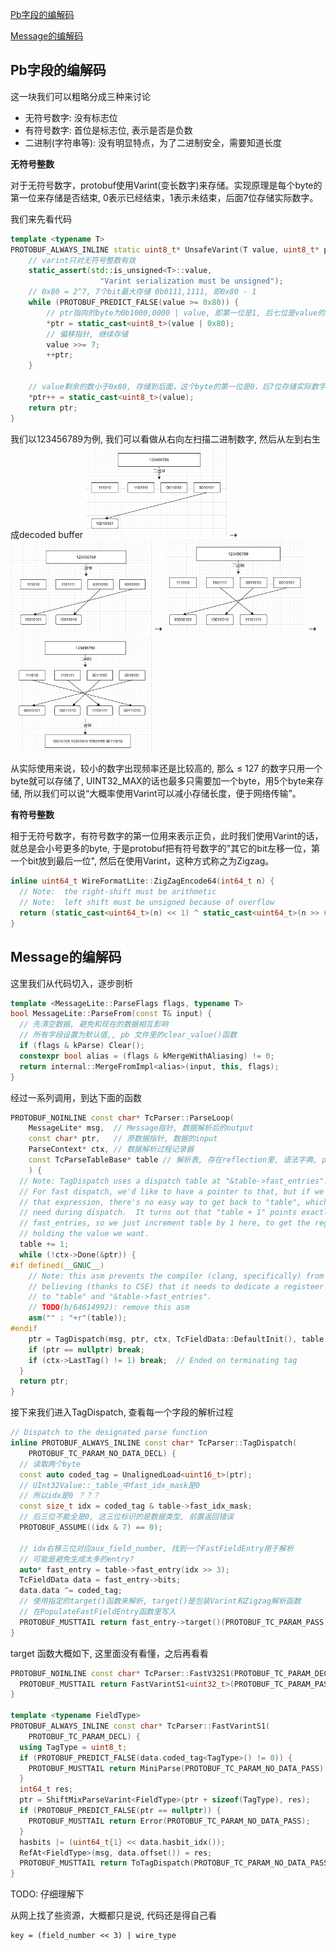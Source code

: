 [Pb字段的编解码](#Pb字段的编解码)

[Message的编解码](#Message的编解码)

## Pb字段的编解码

这一块我们可以粗略分成三种来讨论

- 无符号数字: 没有标志位
- 有符号数字: 首位是标志位, 表示是否是负数
- 二进制(字符串等): 没有明显特点，为了二进制安全，需要知道长度

**无符号整数**

对于无符号数字，protobuf使用Varint(变长数字)来存储。实现原理是每个byte的第一位来存储是否结束, 0表示已经结束，1表示未结束，后面7位存储实际数字。

我们来先看代码
```C++
template <typename T>
PROTOBUF_ALWAYS_INLINE static uint8_t* UnsafeVarint(T value, uint8_t* ptr) {
    // varint只对无符号整数有效
    static_assert(std::is_unsigned<T>::value,
                    "Varint serialization must be unsigned");
    // 0x80 = 2^7, 7个bit最大存储 0b0111,1111, 即0x80 - 1
    while (PROTOBUF_PREDICT_FALSE(value >= 0x80)) {
        // ptr指向的byte为0b1000,0000 | value, 即第一位是1, 后七位是value的后七位
        *ptr = static_cast<uint8_t>(value | 0x80);
        // 偏移指针, 继续存储
        value >>= 7;
        ++ptr;
    }

    // value剩余的数小于0x80, 存储到后面，这个byte的第一位是0，后7位存储实际数字
    *ptr++ = static_cast<uint8_t>(value);
    return ptr;
}
```
我们以123456789为例, 我们可以看做从右向左扫描二进制数字, 然后从左到右生成decoded buffer
<img src="../image/protobuf_varint_1.jpg" width="45%"/> $\dashrightarrow$ <img src="../image/protobuf_varint_2.jpg" width="45%"/> $\dashrightarrow$ <img src="../image/protobuf_varint_3.jpg" width="45%"/> $\dashrightarrow$ <img src="../image/protobuf_varint_4.jpg" width="45%"/>

从实际使用来说，较小的数字出现频率还是比较高的, 那么 $\leqslant$ 127 的数字只用一个byte就可以存储了, UINT32_MAX的话也最多只需要加一个byte，用5个byte来存储, 所以我们可以说“大概率使用Varint可以减小存储长度，便于网络传输”。

**有符号整数**

相于无符号数字，有符号数字的第一位用来表示正负，此时我们使用Varint的话，就总是会小号更多的byte, 于是protobuf把有符号数字的"其它的bit左移一位，第一个bit放到最后一位", 然后在使用Varint，这种方式称之为Zigzag。

```C++
inline uint64_t WireFormatLite::ZigZagEncode64(int64_t n) {
  // Note:  the right-shift must be arithmetic
  // Note:  left shift must be unsigned because of overflow
  return (static_cast<uint64_t>(n) << 1) ^ static_cast<uint64_t>(n >> 63);
}
```

## Message的编解码

这里我们从代码切入，逐步剖析

```C++
template <MessageLite::ParseFlags flags, typename T>
bool MessageLite::ParseFrom(const T& input) {
  // 先清空数据, 避免和现在的数据相互影响
  // 所有字段设置为默认值,, pb 文件里的clear_value()函数
  if (flags & kParse) Clear();
  constexpr bool alias = (flags & kMergeWithAliasing) != 0;
  return internal::MergeFromImpl<alias>(input, this, flags);
}
```
经过一系列调用，到达下面的函数
```C++
PROTOBUF_NOINLINE const char* TcParser::ParseLoop(
    MessageLite* msg,  // Message指针, 数据解析后的output
    const char* ptr,   // 原数据指针, 数据的input
    ParseContext* ctx, // 数据解析过程记录器
    const TcParseTableBase* table // 解析表, 存在reflection里, 语法字典, pb自动生成的, 在pb.cc文件里
    ) {
  // Note: TagDispatch uses a dispatch table at "&table->fast_entries".
  // For fast dispatch, we'd like to have a pointer to that, but if we use
  // that expression, there's no easy way to get back to "table", which we also
  // need during dispatch.  It turns out that "table + 1" points exactly to
  // fast_entries, so we just increment table by 1 here, to get the register
  // holding the value we want.
  table += 1;
  while (!ctx->Done(&ptr)) {
#if defined(__GNUC__)
    // Note: this asm prevents the compiler (clang, specifically) from
    // believing (thanks to CSE) that it needs to dedicate a registeer both
    // to "table" and "&table->fast_entries".
    // TODO(b/64614992): remove this asm
    asm("" : "+r"(table));
#endif
    ptr = TagDispatch(msg, ptr, ctx, TcFieldData::DefaultInit(), table - 1, 0);
    if (ptr == nullptr) break;
    if (ctx->LastTag() != 1) break;  // Ended on terminating tag
  }
  return ptr;
}
```
接下来我们进入TagDispatch, 查看每一个字段的解析过程
```C++
// Dispatch to the designated parse function
inline PROTOBUF_ALWAYS_INLINE const char* TcParser::TagDispatch(
    PROTOBUF_TC_PARAM_NO_DATA_DECL) {
  // 读取两个byte
  const auto coded_tag = UnalignedLoad<uint16_t>(ptr);
  // UInt32Value::_table_中fast_idx_mask是0
  // 所以idx是0 ？？？
  const size_t idx = coded_tag & table->fast_idx_mask;
  // 后三位不能全是0, 这三位标识的是数据类型, 前置返回错误
  PROTOBUF_ASSUME((idx & 7) == 0);

  // idx右移三位对应aux_field_number, 找到一个FastFieldEntry用于解析
  // 可能是避免生成太多的entry?
  auto* fast_entry = table->fast_entry(idx >> 3);
  TcFieldData data = fast_entry->bits;
  data.data ^= coded_tag;
  // 使用指定的target()函数来解析, target()是包装Varint和Zigzag解析函数
  // 在PopulateFastFieldEntry函数里写入
  PROTOBUF_MUSTTAIL return fast_entry->target()(PROTOBUF_TC_PARAM_PASS);
}
```
target 函数大概如下, 这里面没有看懂，之后再看看
```C++
PROTOBUF_NOINLINE const char* TcParser::FastV32S1(PROTOBUF_TC_PARAM_DECL) {
  PROTOBUF_MUSTTAIL return FastVarintS1<uint32_t>(PROTOBUF_TC_PARAM_PASS);
}

template <typename FieldType>
PROTOBUF_ALWAYS_INLINE const char* TcParser::FastVarintS1(
    PROTOBUF_TC_PARAM_DECL) {
  using TagType = uint8_t;
  if (PROTOBUF_PREDICT_FALSE(data.coded_tag<TagType>() != 0)) {
    PROTOBUF_MUSTTAIL return MiniParse(PROTOBUF_TC_PARAM_NO_DATA_PASS);
  }
  int64_t res;
  ptr = ShiftMixParseVarint<FieldType>(ptr + sizeof(TagType), res);
  if (PROTOBUF_PREDICT_FALSE(ptr == nullptr)) {
    PROTOBUF_MUSTTAIL return Error(PROTOBUF_TC_PARAM_NO_DATA_PASS);
  }
  hasbits |= (uint64_t{1} << data.hasbit_idx());
  RefAt<FieldType>(msg, data.offset()) = res;
  PROTOBUF_MUSTTAIL return ToTagDispatch(PROTOBUF_TC_PARAM_NO_DATA_PASS);
}
```
TODO: 仔细理解下

从网上找了些资源，大概都只是说, 代码还是得自己看
```
key = (field_number << 3) | wire_type
```
